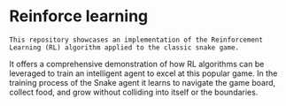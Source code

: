 # Reinforce learning

`This repository showcases an implementation of the Reinforcement Learning (RL) algorithm applied to the classic snake game. `

It offers a comprehensive demonstration of how RL algorithms can be leveraged to train an intelligent agent to excel at this popular game.
In the training process of the Snake agent it learns to navigate the game board, collect food, and grow without colliding into itself or the boundaries.